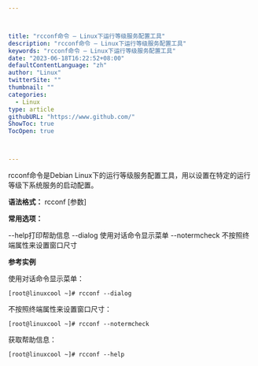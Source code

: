 ```yaml
---



title: "rcconf命令 – Linux下运行等级服务配置工具"
description: "rcconf命令 – Linux下运行等级服务配置工具"
keywords: "rcconf命令 – Linux下运行等级服务配置工具"
date: "2023-06-18T16:22:52+08:00"
defaultContentLanguage: "zh"
author: "Linux"
twitterSite: ""
thumbnail: ""
categories:
  - Linux
type: article
githubURL: "https://www.github.com/"
ShowToc: true
TocOpen: true



---
```


rcconf命令是Debian Linux下的运行等级服务配置工具，用以设置在特定的运行等级下系统服务的启动配置。

**语法格式：** rcconf [参数]

**常用选项：**

--help打印帮助信息 --dialog 使用对话命令显示菜单 --notermcheck 不按照终端属性来设置窗口尺寸

**参考实例**

使用对话命令显示菜单：

```
[root@linuxcool ~]# rcconf --dialog
```

不按照终端属性来设置窗口尺寸：

```
[root@linuxcool ~]# rcconf --notermcheck
```

获取帮助信息：

```
[root@linuxcool ~]# rcconf --help
```